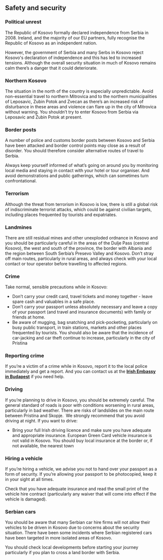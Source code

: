 ## Safety and security

### **Political unrest**

The Republic of Kosovo formally declared independence from Serbia in 2008. Ireland, and the majority of our EU partners, fully recognise the Republic of Kosovo as an independent nation.

However, the government of Serbia and many Serbs in Kosovo reject Kosovo's declaration of independence and this has led to increased tensions. Although the overall security situation in much of Kosovo remains calm there’s a danger that it could deteriorate.

### **Northern Kosovo**

The situation in the north of the country is especially unpredictable. Avoid non-essential travel to northern Mitrovica and to the northern municipalities of Leposavic, Zubin Potok and Zvecan as there’s an increased risk of disturbance in these areas and violence can flare up in the city of Mitrovica without warning. You shouldn’t try to enter Kosovo from Serbia via Leposavic and Zubin Potok at present.

### **Border posts**

A number of police and customs border posts between Kosovo and Serbia have been attacked and border control points may close as a result of disorder. You should therefore consider alternative routes of travel to Serbia.

Always keep yourself informed of what’s going on around you by monitoring local media and staying in contact with your hotel or tour organiser. And avoid demonstrations and public gatherings, which can sometimes turn confrontational.

### **Terrorism**

Although the threat from terrorism in Kosovo is low, there is still a global risk of indiscriminate terrorist attacks, which could be against civilian targets, including places frequented by tourists and expatriates.

### **Landmines**

There are still residual mines and other unexploded ordnance in Kosovo and you should be particularly careful in the areas of the Dulje Pass (central Kosovo), the west and south of the province, the border with Albania and the region between South Serbia’s Presevo Valley and Kosovo. Don’t stray off main routes, particularly in rural areas, and always check with your local contact or tour operator before travelling to affected regions.

### **Crime**

Take normal, sensible precautions while in Kosovo:

* Don’t carry your credit card, travel tickets and money together - leave spare cash and valuables in a safe place.
* Don’t carry your passport unless absolutely necessary and leave a copy of your passport (and travel and insurance documents) with family or friends at home.
* Be aware of mugging, bag snatching and pick-pocketing, particularly on busy public transport, in train stations, markets and other places frequented by tourists. You should also be aware that the incidence of car-jacking and car theft continue to increase, particularly in the city of Pristina

### **Reporting crime**

If you’re a victim of a crime while in Kosovo, report it to the local police immediately and get a report. And you can contact us at the [**Irish Embassy in Budapest**](http://www.embassyofireland.hu/) if you need help.

### **Driving**

If you’re planning to drive in Kosovo, you should be extremely careful. The general standard of roads is poor with conditions worsening in rural areas, particularly in bad weather. There are risks of landslides on the main route between Pristina and Skopje.  We strongly recommend that you avoid driving at night. If you want to drive:

* Bring your full Irish driving licence and make sure you have adequate and appropriate insurance. European Green Card vehicle insurance is not valid in Kosovo. You should buy local insurance at the border or, if not available, the nearest town

### **Hiring a vehicle**

If you’re hiring a vehicle, we advise you not to hand over your passport as a form of security. If you’re allowing your passport to be photocopied, keep it in your sight at all times.

Check that you have adequate insurance and read the small print of the vehicle hire contract (particularly any waiver that will come into effect if the vehicle is damaged).

### **Serbian cars**

You should be aware that many Serbian car hire firms will not allow their vehicles to be driven in Kosovo due to concerns about the security situation. There have been some incidents where Serbian registered cars have been targeted in more isolated areas of Kosovo.

You should check local developments before starting your journey particularly if you plan to cross a land border with Serbia.